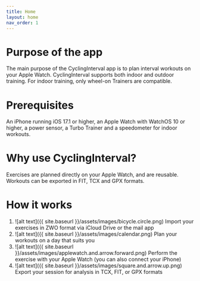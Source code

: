 ```yaml
---
title: Home
layout: home
nav_order: 1
---
```

# Purpose of the app
The main purpose of the CyclingInterval app is to plan interval workouts on your Apple Watch. CyclingInterval supports both indoor and outdoor training. For indoor training, only wheel-on Trainers are compatible.

# Prerequisites
An iPhone running iOS 17.1 or higher, an Apple Watch with WatchOS 10 or higher, a power sensor, a Turbo Trainer and a speedometer for indoor workouts.

# Why use CyclingInterval?
Exercises are planned directly on your Apple Watch, and are reusable. Workouts can be exported in FIT, TCX and GPX formats.

# How it works
1. ![alt text]({{ site.baseurl }}/assets/images/bicycle.circle.png) Import your exercises in ZWO format via iCloud Drive or the mail app
2. ![alt text]({{ site.baseurl }}/assets/images/calendar.png) Plan your workouts on a day that suits you
3. ![alt text]({{ site.baseurl }}/assets/images/applewatch.and.arrow.forward.png) Perform the exercise with your Apple Watch (you can also connect your iPhone)
4. ![alt text]({{ site.baseurl }}/assets/images/square.and.arrow.up.png) Export your session for analysis in TCX, FIT, or GPX formats
